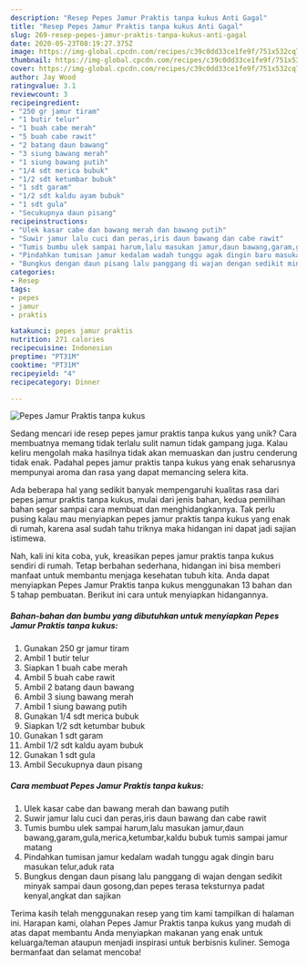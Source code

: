 ```yaml
---
description: "Resep Pepes Jamur Praktis tanpa kukus Anti Gagal"
title: "Resep Pepes Jamur Praktis tanpa kukus Anti Gagal"
slug: 269-resep-pepes-jamur-praktis-tanpa-kukus-anti-gagal
date: 2020-05-23T08:19:27.375Z
image: https://img-global.cpcdn.com/recipes/c39c0dd33ce1fe9f/751x532cq70/pepes-jamur-praktis-tanpa-kukus-foto-resep-utama.jpg
thumbnail: https://img-global.cpcdn.com/recipes/c39c0dd33ce1fe9f/751x532cq70/pepes-jamur-praktis-tanpa-kukus-foto-resep-utama.jpg
cover: https://img-global.cpcdn.com/recipes/c39c0dd33ce1fe9f/751x532cq70/pepes-jamur-praktis-tanpa-kukus-foto-resep-utama.jpg
author: Jay Wood
ratingvalue: 3.1
reviewcount: 3
recipeingredient:
- "250 gr jamur tiram"
- "1 butir telur"
- "1 buah cabe merah"
- "5 buah cabe rawit"
- "2 batang daun bawang"
- "3 siung bawang merah"
- "1 siung bawang putih"
- "1/4 sdt merica bubuk"
- "1/2 sdt ketumbar bubuk"
- "1 sdt garam"
- "1/2 sdt kaldu ayam bubuk"
- "1 sdt gula"
- "Secukupnya daun pisang"
recipeinstructions:
- "Ulek kasar cabe dan bawang merah dan bawang putih"
- "Suwir jamur lalu cuci dan peras,iris daun bawang dan cabe rawit"
- "Tumis bumbu ulek sampai harum,lalu masukan jamur,daun bawang,garam,gula,merica,ketumbar,kaldu bubuk tumis sampai jamur matang"
- "Pindahkan tumisan jamur kedalam wadah tunggu agak dingin baru masukan telur,aduk rata"
- "Bungkus dengan daun pisang lalu panggang di wajan dengan sedikit minyak sampai daun gosong,dan pepes terasa teksturnya padat kenyal,angkat dan sajikan"
categories:
- Resep
tags:
- pepes
- jamur
- praktis

katakunci: pepes jamur praktis 
nutrition: 271 calories
recipecuisine: Indonesian
preptime: "PT31M"
cooktime: "PT31M"
recipeyield: "4"
recipecategory: Dinner

---
```



![Pepes Jamur Praktis tanpa kukus](https://img-global.cpcdn.com/recipes/c39c0dd33ce1fe9f/751x532cq70/pepes-jamur-praktis-tanpa-kukus-foto-resep-utama.jpg)

Sedang mencari ide resep pepes jamur praktis tanpa kukus yang unik? Cara membuatnya memang tidak terlalu sulit namun tidak gampang juga. Kalau keliru mengolah maka hasilnya tidak akan memuaskan dan justru cenderung tidak enak. Padahal pepes jamur praktis tanpa kukus yang enak seharusnya mempunyai aroma dan rasa yang dapat memancing selera kita.



Ada beberapa hal yang sedikit banyak mempengaruhi kualitas rasa dari pepes jamur praktis tanpa kukus, mulai dari jenis bahan, kedua pemilihan bahan segar sampai cara membuat dan menghidangkannya. Tak perlu pusing kalau mau menyiapkan pepes jamur praktis tanpa kukus yang enak di rumah, karena asal sudah tahu triknya maka hidangan ini dapat jadi sajian istimewa.


Nah, kali ini kita coba, yuk, kreasikan pepes jamur praktis tanpa kukus sendiri di rumah. Tetap berbahan sederhana, hidangan ini bisa memberi manfaat untuk membantu menjaga kesehatan tubuh kita. Anda dapat menyiapkan Pepes Jamur Praktis tanpa kukus menggunakan 13 bahan dan 5 tahap pembuatan. Berikut ini cara untuk menyiapkan hidangannya.

<!--inarticleads1-->

##### Bahan-bahan dan bumbu yang dibutuhkan untuk menyiapkan Pepes Jamur Praktis tanpa kukus:

1. Gunakan 250 gr jamur tiram
1. Ambil 1 butir telur
1. Siapkan 1 buah cabe merah
1. Ambil 5 buah cabe rawit
1. Ambil 2 batang daun bawang
1. Ambil 3 siung bawang merah
1. Ambil 1 siung bawang putih
1. Gunakan 1/4 sdt merica bubuk
1. Siapkan 1/2 sdt ketumbar bubuk
1. Gunakan 1 sdt garam
1. Ambil 1/2 sdt kaldu ayam bubuk
1. Gunakan 1 sdt gula
1. Ambil Secukupnya daun pisang




<!--inarticleads2-->

##### Cara membuat Pepes Jamur Praktis tanpa kukus:

1. Ulek kasar cabe dan bawang merah dan bawang putih
1. Suwir jamur lalu cuci dan peras,iris daun bawang dan cabe rawit
1. Tumis bumbu ulek sampai harum,lalu masukan jamur,daun bawang,garam,gula,merica,ketumbar,kaldu bubuk tumis sampai jamur matang
1. Pindahkan tumisan jamur kedalam wadah tunggu agak dingin baru masukan telur,aduk rata
1. Bungkus dengan daun pisang lalu panggang di wajan dengan sedikit minyak sampai daun gosong,dan pepes terasa teksturnya padat kenyal,angkat dan sajikan




Terima kasih telah menggunakan resep yang tim kami tampilkan di halaman ini. Harapan kami, olahan Pepes Jamur Praktis tanpa kukus yang mudah di atas dapat membantu Anda menyiapkan makanan yang enak untuk keluarga/teman ataupun menjadi inspirasi untuk berbisnis kuliner. Semoga bermanfaat dan selamat mencoba!
